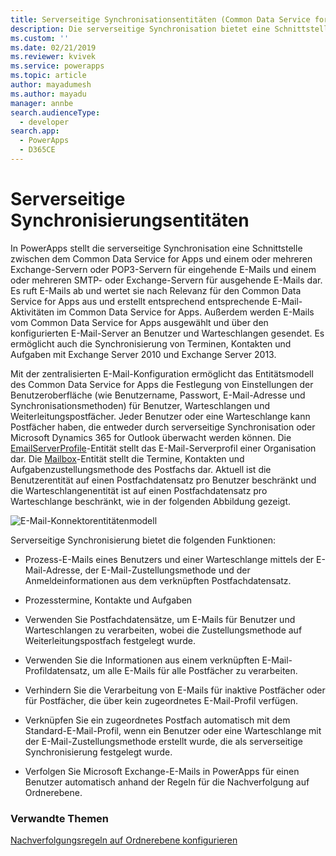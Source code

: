```yaml
---
title: Serverseitige Synchronisationsentitäten (Common Data Service for Apps) | Microsoft Docs
description: Die serverseitige Synchronisation bietet eine Schnittstelle zwischen dem Common Data Service for Apps und einem oder mehreren Exchange-Servern oder POP3-Servern für eingehende E-Mails und einem oder mehreren SMTP- oder Exchange-Servern für ausgehende E-Mails.
ms.custom: ''
ms.date: 02/21/2019
ms.reviewer: kvivek
ms.service: powerapps
ms.topic: article
author: mayadumesh
ms.author: mayadu
manager: annbe
search.audienceType:
  - developer
search.app:
  - PowerApps
  - D365CE
---
```

# <a name="server-side-synchronization-entities"></a>Serverseitige Synchronisierungsentitäten

In PowerApps stellt die serverseitige Synchronisation eine Schnittstelle zwischen dem Common Data Service for Apps und einem oder mehreren Exchange-Servern oder POP3-Servern für eingehende E-Mails und einem oder mehreren SMTP- oder Exchange-Servern für ausgehende E-Mails dar. Es ruft E-Mails ab und wertet sie nach Relevanz für den Common Data Service for Apps aus und erstellt entsprechend entsprechende E-Mail-Aktivitäten im Common Data Service for Apps. Außerdem werden E-Mails vom Common Data Service for Apps ausgewählt und über den konfigurierten E-Mail-Server an Benutzer und Warteschlangen gesendet. Es ermöglicht auch die Synchronisierung von Terminen, Kontakten und Aufgaben mit Exchange Server 2010 und Exchange Server 2013.  
  
 Mit der zentralisierten E-Mail-Konfiguration ermöglicht das Entitätsmodell des Common Data Service for Apps die Festlegung von Einstellungen der Benutzeroberfläche (wie Benutzername, Passwort, E-Mail-Adresse und Synchronisationsmethoden) für Benutzer, Warteschlangen und Weiterleitungspostfächer. Jeder Benutzer oder eine Warteschlange kann Postfächer haben, die entweder durch serverseitige Synchronisation oder Microsoft Dynamics 365 for Outlook überwacht werden können. Die [EmailServerProfile](/powerapps/developer/common-data-service/reference/entities/emailserverprofile)-Entität stellt das E-Mail-Serverprofil einer Organisation dar. Die [Mailbox](/powerapps/developer/common-data-service/reference/entities/mailbox)-Entität stellt die Termine, Kontakten und Aufgabenzustellungsmethode des Postfachs dar. Aktuell ist die Benutzerentität auf einen Postfachdatensatz pro Benutzer beschränkt und die Warteschlangenentität ist auf einen Postfachdatensatz pro Warteschlange beschränkt, wie in der folgenden Abbildung gezeigt.  
  
 ![E-Mail-Konnektorentitätenmodell](media/email-connector-entity-model.png "E-Mail-Konnektorentitätenmodell")  
  
 Serverseitige Synchronisierung bietet die folgenden Funktionen:  
  
- Prozess-E-Mails eines Benutzers und einer Warteschlange mittels der E-Mail-Adresse, der E-Mail-Zustellungsmethode und der Anmeldeinformationen aus dem verknüpften Postfachdatensatz.  
  
- Prozesstermine, Kontakte und Aufgaben  
  
- Verwenden Sie Postfachdatensätze, um E-Mails für Benutzer und Warteschlangen zu verarbeiten, wobei die Zustellungsmethode auf Weiterleitungspostfach festgelegt wurde.  
  
- Verwenden Sie die Informationen aus einem verknüpften E-Mail-Profildatensatz, um alle E-Mails für alle Postfächer zu verarbeiten.  
  
- Verhindern Sie die Verarbeitung von E-Mails für inaktive Postfächer oder für Postfächer, die über kein zugeordnetes E-Mail-Profil verfügen.  
  
- Verknüpfen Sie ein zugeordnetes Postfach automatisch mit dem Standard-E-Mail-Profil, wenn ein Benutzer oder eine Warteschlange mit der E-Mail-Zustellungsmethode erstellt wurde, die als serverseitige Synchronisierung festgelegt wurde.  
  
- Verfolgen Sie Microsoft Exchange-E-Mails in PowerApps für einen Benutzer automatisch anhand der Regeln für die Nachverfolgung auf Ordnerebene.  
  
### <a name="related-topics"></a>Verwandte Themen  
 [Nachverfolgungsregeln auf Ordnerebene konfigurieren](configure-exchange-folder-level-tracking-rules.md) 